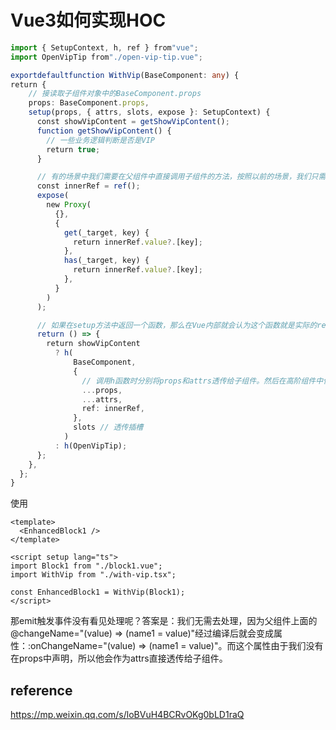 # Vue3如何实现HOC
```ts
import { SetupContext, h, ref } from"vue";
import OpenVipTip from"./open-vip-tip.vue";

exportdefaultfunction WithVip(BaseComponent: any) {
return {
    // 接读取子组件对象中的BaseComponent.props
    props: BaseComponent.props,
    setup(props, { attrs, slots, expose }: SetupContext) {
      const showVipContent = getShowVipContent();
      function getShowVipContent() {
        // 一些业务逻辑判断是否是VIP
        return true;
      }

      // 有的场景中我们需要在父组件中直接调用子组件的方法，按照以前的场景，我们只需要在子组件中expose暴露出去方法，然后在父组件中使用ref访问到子组件，这样就可以调用了。但是使用了HOC后，中间层多了一个高阶组件，所以我们不能直接访问到子组件expose的方法。
      const innerRef = ref();
      expose(
        new Proxy(
          {},
          {
            get(_target, key) {
              return innerRef.value?.[key];
            },
            has(_target, key) {
              return innerRef.value?.[key];
            },
          }
        )
      );

      // 如果在setup方法中返回一个函数，那么在Vue内部就会认为这个函数就是实际的render函数，并且在setup方法中我们天然的就可以访问定义的变量。
      return () => {
        return showVipContent
          ? h(
              BaseComponent,
              {
                // 调用h函数时分别将props和attrs透传给子组件。然后在高阶组件中使用ref访问到子组件赋值给innerRef变量。然后expose一个Proxy的对象，在get拦截中让其直接去执行子组件中的对应的方法。
                ...props,
                ...attrs,
                ref: innerRef,
              },
              slots // 透传插槽
            )
          : h(OpenVipTip);
      };
    },
  };
}
```

使用
```vue
<template>
  <EnhancedBlock1 />
</template>

<script setup lang="ts">
import Block1 from "./block1.vue";
import WithVip from "./with-vip.tsx";

const EnhancedBlock1 = WithVip(Block1);
</script>
```
那emit触发事件没有看见处理呢？答案是：我们无需去处理，因为父组件上面的@changeName="(value) => (name1 = value)"经过编译后就会变成属性：:onChangeName="(value) => (name1 = value)"。而这个属性由于我们没有在props中声明，所以他会作为attrs直接透传给子组件。


## reference
https://mp.weixin.qq.com/s/loBVuH4BCRvOKg0bLD1raQ